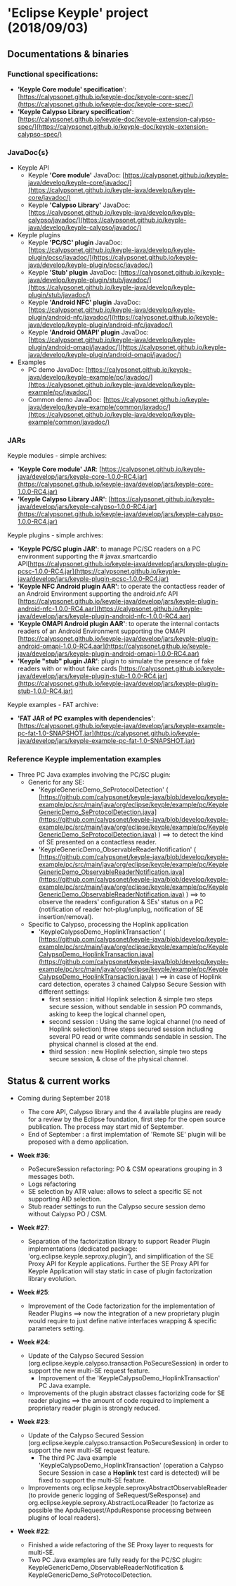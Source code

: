 # 'Eclipse Keyple' project (2018/09/03)

## Documentations & binaries
### Functional specifications:

 - **'Keyple Core module' specification**': [https://calypsonet.github.io/keyple-doc/keyple-core-spec/](https://calypsonet.github.io/keyple-doc/keyple-core-spec/) 
 - **'Keyple Calypso Library specification'**: [https://calypsonet.github.io/keyple-doc/keyple-extension-calypso-spec/](https://calypsonet.github.io/keyple-doc/keyple-extension-calypso-spec/)

### JavaDoc{s}
- Keyple API
  - Keyple **'Core module'** JavaDoc: [https://calypsonet.github.io/keyple-java/develop/keyple-core/javadoc/](https://calypsonet.github.io/keyple-java/develop/keyple-core/javadoc/)
  - Keyple **'Calypso Library'** JavaDoc: [https://calypsonet.github.io/keyple-java/develop/keyple-calypso/javadoc/](https://calypsonet.github.io/keyple-java/develop/keyple-calypso/javadoc/)
- Keyple plugins
  - Keyple **'PC/SC' plugin** JavaDoc: [https://calypsonet.github.io/keyple-java/develop/keyple-plugin/pcsc/javadoc/](https://calypsonet.github.io/keyple-java/develop/keyple-plugin/pcsc/javadoc/)
  - Keyple **'Stub' plugin** JavaDoc: [https://calypsonet.github.io/keyple-java/develop/keyple-plugin/stub/javadoc/](https://calypsonet.github.io/keyple-java/develop/keyple-plugin/stub/javadoc/)
  - Keyple **'Android NFC' plugin** JavaDoc: [https://calypsonet.github.io/keyple-java/develop/keyple-plugin/android-nfc/javadoc/](https://calypsonet.github.io/keyple-java/develop/keyple-plugin/android-nfc/javadoc/)
  - Keyple **'Android OMAPI' plugin** JavaDoc: [https://calypsonet.github.io/keyple-java/develop/keyple-plugin/android-omapi/javadoc/](https://calypsonet.github.io/keyple-java/develop/keyple-plugin/android-omapi/javadoc/)
 - Examples
   - PC demo JavaDoc: [https://calypsonet.github.io/keyple-java/develop/keyple-example/pc/javadoc/](https://calypsonet.github.io/keyple-java/develop/keyple-example/pc/javadoc/)
   - Common demo JavaDoc: [https://calypsonet.github.io/keyple-java/develop/keyple-example/common/javadoc/](https://calypsonet.github.io/keyple-java/develop/keyple-example/common/javadoc/)
 
### JARs
Keyple modules - simple archives:
- **'Keyple Core module' JAR**:  [https://calypsonet.github.io/keyple-java/develop/jars/keyple-core-1.0.0-RC4.jar](https://calypsonet.github.io/keyple-java/develop/jars/keyple-core-1.0.0-RC4.jar)
 - **'Keyple Calypso Library JAR'**: [https://calypsonet.github.io/keyple-java/develop/jars/keyple-calypso-1.0.0-RC4.jar](https://calypsonet.github.io/keyple-java/develop/jars/keyple-calypso-1.0.0-RC4.jar)

Keyple plugins - simple archives:
 - **'Keyple PC/SC plugin JAR'**: to manage PC/SC readers on a PC environment supporting the # javax.smartcardio API[https://calypsonet.github.io/keyple-java/develop/jars/keyple-plugin-pcsc-1.0.0-RC4.jar](https://calypsonet.github.io/keyple-java/develop/jars/keyple-plugin-pcsc-1.0.0-RC4.jar)
- **'Keyple NFC Android plugin AAR'**: to operate the contactless reader of an Android Environment supporting the android.nfc API [https://calypsonet.github.io/keyple-java/develop/jars/keyple-plugin-android-nfc-1.0.0-RC4.aar](https://calypsonet.github.io/keyple-java/develop/jars/keyple-plugin-android-nfc-1.0.0-RC4.aar)
- **'Keyple OMAPI Android plugin AAR'**: to operate the internal contacts readers of an Android Environment supporting the OMAPI [https://calypsonet.github.io/keyple-java/develop/jars/keyple-plugin-android-omapi-1.0.0-RC4.aar](https://calypsonet.github.io/keyple-java/develop/jars/keyple-plugin-android-omapi-1.0.0-RC4.aar)
- **'Keyple "stub" plugin JAR'**: plugin to simulate the presence of fake readers with or without fake cards [https://calypsonet.github.io/keyple-java/develop/jars/keyple-plugin-stub-1.0.0-RC4.jar](https://calypsonet.github.io/keyple-java/develop/jars/keyple-plugin-stub-1.0.0-RC4.jar)

Keyple examples - FAT archive:
- **'FAT JAR of PC examples with dependencies'**: [https://calypsonet.github.io/keyple-java/develop/jars/keyple-example-pc-fat-1.0-SNAPSHOT.jar](https://calypsonet.github.io/keyple-java/develop/jars/keyple-example-pc-fat-1.0-SNAPSHOT.jar)

### Reference Keyple implementation examples
 - Three PC Java examples involving the PC/SC plugin:
    - Generic for any SE:  
      - 'KeypleGenericDemo_SeProtocolDetection' ( [https://github.com/calypsonet/keyple-java/blob/develop/keyple-example/pc/src/main/java/org/eclipse/keyple/example/pc/KeypleGenericDemo_SeProtocolDetection.java](https://github.com/calypsonet/keyple-java/blob/develop/keyple-example/pc/src/main/java/org/eclipse/keyple/example/pc/KeypleGenericDemo_SeProtocolDetection.java) ) ==> to detect the kind of SE presented on a contactless reader.
      - 'KeypleGenericDemo_ObservableReaderNotification' ( [https://github.com/calypsonet/keyple-java/blob/develop/keyple-example/pc/src/main/java/org/eclipse/keyple/example/pc/KeypleGenericDemo_ObservableReaderNotification.java](https://github.com/calypsonet/keyple-java/blob/develop/keyple-example/pc/src/main/java/org/eclipse/keyple/example/pc/KeypleGenericDemo_ObservableReaderNotification.java) ) ==> to observe the readers' configuration & SEs' status on a PC (notification of reader hot-plug/unplug, notification of SE insertion/removal).
    - Specific to Calypso, processing the Hoplink application
      -  'KeypleCalypsoDemo_HoplinkTransaction' ( [https://github.com/calypsonet/keyple-java/blob/develop/keyple-example/pc/src/main/java/org/eclipse/keyple/example/pc/KeypleCalypsoDemo_HoplinkTransaction.java](https://github.com/calypsonet/keyple-java/blob/develop/keyple-example/pc/src/main/java/org/eclipse/keyple/example/pc/KeypleCalypsoDemo_HoplinkTransaction.java) ) ==> in case of Hoplink card detection, operates 3 chained Calypso Secure Session with different settings:
         - first session : initial Hoplink selection & simple two steps secure session, without sendable in session PO commands, asking to keep the logical channel open,
         - second session : Using the same logical channel (no need of Hoplink selection) three steps secured session including several PO read or write commands sendable in session. The physical channel is closed at the end.
         - third session : new Hoplink selection, simple two steps secure session, & close of the physical channel.

## Status & current works 
- Coming during September 2018
  - The core API, Calypso library and the 4 available plugins are ready for a review by the Eclipse foundation, first step for the open source publication. The process may start mid of September.  
  - End of September : a first implemtation of 'Remote SE' plugin will be proposed with a demo application.

- **Week #36**:
  - PoSecureSession refactoring: PO & CSM opearations grouping in 3 messages both.
  - Logs refactoring
  -  SE selection by ATR value: allows to select a specific SE not supporting AID selection.
  - Stub reader settings to run the Calypso secure session demo without Calypso PO / CSM.
- **Week #27**:
  - Separation of the factorization library to support Reader Plugin implementations (dedicated package: 'org.eclipse.keyple.seproxy.plugin'), and simplification of the SE Proxy API for Keyple applications. Further the SE Proxy API for Keyple Application will stay static in case of plugin factorization library evolution.
- **Week #25**:
    - Improvement of the Code factorization for the implementation  of Reader Plugins ==> now the integration of a new proprietary plugin would require to just define native interfaces wrapping & specific parameters setting.
- **Week #24**:
  - Update of the Calypso Secured Session (org.eclipse.keyple.calypso.transaction.PoSecureSession) in order to support the new multi-SE request feature.
    - Improvement of the 'KeypleCalypsoDemo_HoplinkTransaction' PC Java example.
  - Improvements of the plugin abstract classes factorizing code for SE reader plugins ==> the amount of code required to implement a proprietary reader plugin is strongly reduced.
- **Week #23**:
  - Update of the Calypso Secured Session (org.eclipse.keyple.calypso.transaction.PoSecureSession) in order to support the new multi-SE request feature.
    - The third PC Java example 'KeypleCalypsoDemo_HoplinkTransaction' (operation a Calypso Secure Session in case a **Hoplink** test card is detected) will be fixed to support the multi-SE feature.
  - Improvements org.eclipse.keyple.seproxyAbstractObservableReader (to provide generic logging of SeRequest/SeResponse) and 
org.eclipse.keyple.seproxy.AbstractLocalReader (to factorize as possible the ApduRequest/ApduResponse processing between plugins of local readers).
- **Week #22**:
  - Finished a wide refactoring of the SE Proxy layer to requests for multi-SE.
  - Two PC Java examples are fully ready for the PC/SC plugin: KeypleGenericDemo_ObservableReaderNotification &  KeypleGenericDemo_SeProtocolDetection.

